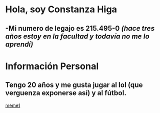 # Hola, soy Constanza Higa
## -Mi numero de legajo es **215.495-0** _(hace tres años estoy en la facultad y todavía no me lo aprendí)_


# Información Personal
## Tengo 20 años y me gusta jugar al lol (que verguenza exponerse así) y al fútbol.
[meme1](https://github.com/user-attachments/assets/4a8eb966-292b-4c7e-989e-e62310528d5b)

 
